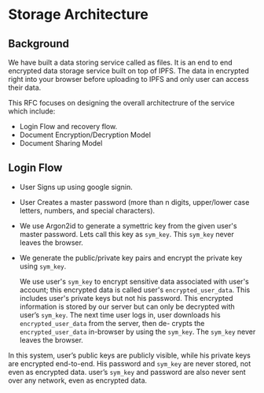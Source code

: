 # Storage Architecture

## Background

We have built a data storing service called as files. It is an end to end encrypted data storage service built on top of IPFS. The data in encrypted right into your browser before uploading to IPFS and only user can access their data.

This RFC focuses on designing the overall architectrure of the service which include:

- Login Flow and recovery flow.
- Document Encryption/Decryption Model
- Document Sharing Model

## Login Flow

- User Signs up using google signin.
- User Creates a master password (more than n digits, upper/lower case letters, numbers, and special characters).
- We use Argon2id to generate a symettric key from the given user's master password. Lets call this key as `sym_key`. This `sym_key` never leaves the browser. 
- We generate the public/private key pairs and encrypt the private key using `sym_key`.

    We use user's `sym_key` to encrypt sensitive data associated with user's account; this encrypted data is called user's `encrypted_user_data`. This includes user's private keys but not his password. This encrypted information is stored by our server but can only be decrypted with user’s `sym_key`. The next time user logs in, user downloads his `encrypted_user_data` from the server, then de- crypts the `encrypted_user_data` in-browser by using the `sym_key`. The `sym_key` never leaves the browser.


In this system, user’s public keys are publicly visible, while his private keys are encrypted end-to-end. His password and `sym_key` are never stored, not even as encrypted data. user’s `sym_key` and password are also never sent over any network, even as encrypted data.


